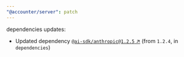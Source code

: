 ```yaml
---
"@accounter/server": patch
---
```

dependencies updates:
  - Updated dependency [`@ai-sdk/anthropic@1.2.5` ↗︎](https://www.npmjs.com/package/@ai-sdk/anthropic/v/1.2.5) (from `1.2.4`, in `dependencies`)
